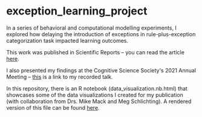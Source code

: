 # exception_learning_project

In a series of behavioral and computational modelling experiments, I explored how delaying the introduction of exceptions in rule-plus-exception categorization task impacted learning outcomes. 

This work was published in Scientific Reports – you can read the article [here](https://www.nature.com/articles/s41598-021-00864-9). 

I also presented my findings at the Cognitive Science Society's 2021 Annual Meeting – [this](https://utoronto-my.sharepoint.com/:v:/g/personal/emily_heffernan_mail_utoronto_ca/EXVMJROUsjBAqyzNRZ9C_gQBCEkPEqQ_X6FYC6Ewaz4t8A?e=UlDlv0&nav=eyJyZWZlcnJhbEluZm8iOnsicmVmZXJyYWxBcHAiOiJTdHJlYW1XZWJBcHAiLCJyZWZlcnJhbFZpZXciOiJTaGFyZURpYWxvZy1MaW5rIiwicmVmZXJyYWxBcHBQbGF0Zm9ybSI6IldlYiIsInJlZmVycmFsTW9kZSI6InZpZXcifX0%3D) is a link to my recorded talk. 

In this repository, there is an R notebook (data_visualization.nb.html) that showcases some of the data visualizations I created for my publication (with collaboration from Drs. Mike Mack and Meg Schlichting). A rendered version of this file can be found [here](https://rawcdn.githack.com/emheffernan/exception_learning_project/54c63b2608c7ccae2f03e0d402846ac246dcfb7b/data_visualization.nb.html). 
